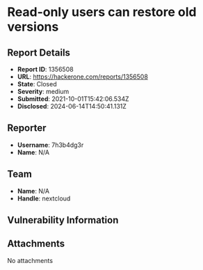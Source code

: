 # Read-only users can restore old versions

## Report Details
- **Report ID**: 1356508
- **URL**: https://hackerone.com/reports/1356508
- **State**: Closed
- **Severity**: medium
- **Submitted**: 2021-10-01T15:42:06.534Z
- **Disclosed**: 2024-06-14T14:50:41.131Z

## Reporter
- **Username**: 7h3b4dg3r
- **Name**: N/A

## Team
- **Name**: N/A
- **Handle**: nextcloud

## Vulnerability Information


## Attachments
No attachments

